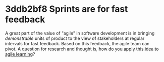 # 3ddb2bf8 Sprints are for fast feedback

A great part of the value of "agile" in software development is in bringing _demonstrable_ units of product to the view of stakeholders at regular intervals for fast feedback. Based on this feedback, the agile team can pivot. A question for research and thought is, [how do you apply this idea to agile learning](b2126c36_what_is_a_learning_sprint.md)?